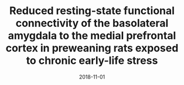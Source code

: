 ---
title: "Reduced resting-state functional connectivity of the basolateral amygdala to the medial prefrontal cortex in preweaning rats exposed to chronic early-life stress"
collection: publications
permalink: /publication/2018-11-01-Reduced-resting-state-functional-connectivity-of-the-basolateral-amygdala-to-the-medial-prefrontal-cortex-in-preweaning-rats-exposed-to-chronic-early-life-stress
date: 2018-11-01
venue: 'Brain structure &amp; function'
paperurl: 'http://dx.doi.org/10.1007/s00429-018-1720-3'
citation: 'Guadagno, Angela, Kang, Min Su, <b>Devenyi, Gabriel A</b>, Mathieu, Axel P, Rosa-Neto, Pedro, Chakravarty, Mallar, Walker, Claire-Dominique, &quot;Reduced resting-state functional connectivity of the basolateral amygdala to the medial prefrontal cortex in preweaning rats exposed to chronic early-life stress.&quot; Brain structure &amp;amp; function, 2018.'
---